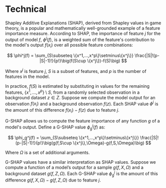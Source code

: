 # Technical

Shapley Additive Explanations (SHAP), derived from Shapley values in game theory, is a popular and mathematically well-grounded example of a feature importance measure. According to SHAP, the importance of feature $j$ for the output of model $f$, $\phi^j(f)$, is a weighted sum of the feature's contribution to the model's output $f(x_i)$ over all possible feature combinations:

$$
    \phi^j(f) = \sum_{S\subseteq \{x^1,...,x^p\}\setminus\{x^j\}}
        \frac{|S|!(p-|S|-1)!}{p!}\big(f(S\cup \{x^j\})-f(S)\big)
$$

Where $x^j$ is feature $j$, $S$ is a subset of features, and $p$ is the number of features in the model. 

In practice, $f(S)$ is estimated by substituting in values for the remaining features, $\{x^1,…,x^p\}\setminus S$, from a randomly selected observation in a background dataset $z\in Z$. Suppose we compute the model output for an observation $f(x_i)$ and a background observation $f(z)$. Each SHAP value $\phi^j$ is the amount of this difference $f(x_i)-f(z)$ due to feature $j$.

G-SHAP allows us to compute the feature importance of any function $g$ of a model's output. Define a G-SHAP value $\phi_g^j(f)$ as:

$$
    \phi_g^j(f) = \sum_{S\subseteq \{x^1,...,x^p\}\setminus\{x^j\}}
        \frac{|S|!(p-|S|-1)!}{p!}\big(g(f,S\cup \{x^j\},\Omega)-g(f,S,\Omega)\big)
$$

Where $\Omega$ is a set of additional arguments.

G-SHAP values have a similar interpretation as SHAP values. Suppose we compute a function of a model’s output for a sample $g(f,X,\Omega)$ and a background dataset $g(f,Z,\Omega)$. Each G-SHAP value $\phi_g^j$ is the amount of this difference $g(f,X,\Omega)-g(f,Z,\Omega)$ due to feature $j$.